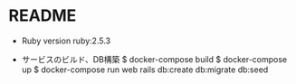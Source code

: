 # README

* Ruby version
ruby:2.5.3

* サービスのビルド、DB構築
  $ docker-compose build
  $ docker-compose up
  $ docker-compose run web rails db:create db:migrate db:seed
